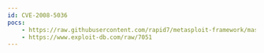```yaml
---
id: CVE-2008-5036
pocs:
    - https://raw.githubusercontent.com/rapid7/metasploit-framework/master/modules/exploits/windows/fileformat/vlc_realtext.rb
    - https://www.exploit-db.com/raw/7051
---
```

